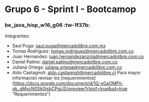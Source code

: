 # Grupo 6 - Sprint I - Bootcamop
### be_java_hisp_w16_g06 :tw-1f37b:
Integrantes:
- Saul Puga: saul.puga@mercadolibre.com.mx
- Tomas Rodriguez: tomas.rodriguez@mercadolibre.com.co
- Juan Hernandez: juan.hernandezanzola@mercadolibre.com.co
- Daniel Patino: daniel.patino@mercadolibre.com.co
- Juliana Ortega: juliana.ortega@mercadolibre.com.co
- Aldo Castagnoli: aldo.castagnoli@mercadolibre.cl
Para mayor información revisar los [requerimientos](https://docs.google.com/document/d/1Q-xGaOMPij-qk_gMvcN0Sk0isbCPqjJS/preview?rtpof=true&sd=true “Requerimientos”)
